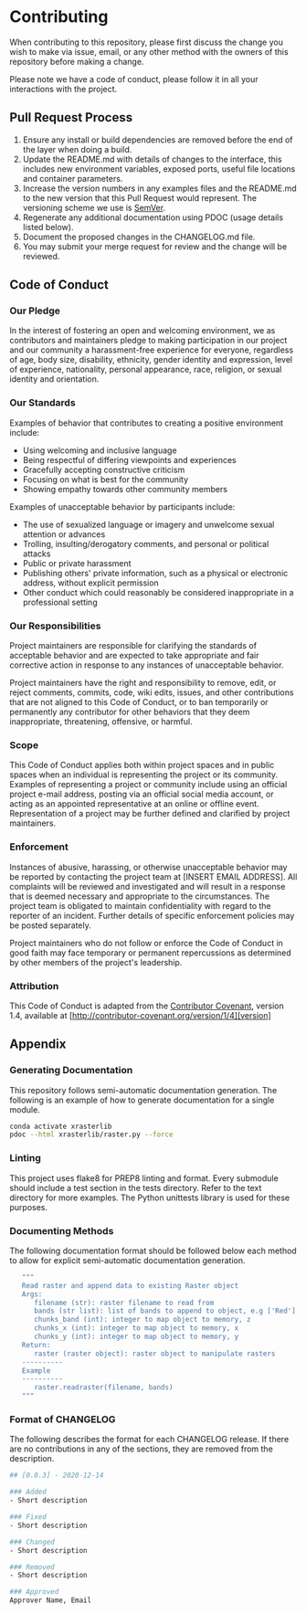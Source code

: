 # Contributing

When contributing to this repository, please first discuss the change you wish to make via issue,
email, or any other method with the owners of this repository before making a change.

Please note we have a code of conduct, please follow it in all your interactions with the project.

## Pull Request Process

1. Ensure any install or build dependencies are removed before the end of the layer when doing a
   build.
2. Update the README.md with details of changes to the interface, this includes new environment
   variables, exposed ports, useful file locations and container parameters.
3. Increase the version numbers in any examples files and the README.md to the new version that this
   Pull Request would represent. The versioning scheme we use is [SemVer](http://semver.org/).
4. Regenerate any additional documentation using PDOC (usage details listed below).
5. Document the proposed changes in the CHANGELOG.md file.
6. You may submit your merge request for review and the change will be reviewed.

## Code of Conduct

### Our Pledge

In the interest of fostering an open and welcoming environment, we as
contributors and maintainers pledge to making participation in our project and
our community a harassment-free experience for everyone, regardless of age, body
size, disability, ethnicity, gender identity and expression, level of experience,
nationality, personal appearance, race, religion, or sexual identity and
orientation.

### Our Standards

Examples of behavior that contributes to creating a positive environment
include:

* Using welcoming and inclusive language
* Being respectful of differing viewpoints and experiences
* Gracefully accepting constructive criticism
* Focusing on what is best for the community
* Showing empathy towards other community members

Examples of unacceptable behavior by participants include:

* The use of sexualized language or imagery and unwelcome sexual attention or
advances
* Trolling, insulting/derogatory comments, and personal or political attacks
* Public or private harassment
* Publishing others' private information, such as a physical or electronic
  address, without explicit permission
* Other conduct which could reasonably be considered inappropriate in a
  professional setting

### Our Responsibilities

Project maintainers are responsible for clarifying the standards of acceptable
behavior and are expected to take appropriate and fair corrective action in
response to any instances of unacceptable behavior.

Project maintainers have the right and responsibility to remove, edit, or
reject comments, commits, code, wiki edits, issues, and other contributions
that are not aligned to this Code of Conduct, or to ban temporarily or
permanently any contributor for other behaviors that they deem inappropriate,
threatening, offensive, or harmful.

### Scope

This Code of Conduct applies both within project spaces and in public spaces
when an individual is representing the project or its community. Examples of
representing a project or community include using an official project e-mail
address, posting via an official social media account, or acting as an appointed
representative at an online or offline event. Representation of a project may be
further defined and clarified by project maintainers.

### Enforcement

Instances of abusive, harassing, or otherwise unacceptable behavior may be
reported by contacting the project team at [INSERT EMAIL ADDRESS]. All
complaints will be reviewed and investigated and will result in a response that
is deemed necessary and appropriate to the circumstances. The project team is
obligated to maintain confidentiality with regard to the reporter of an incident.
Further details of specific enforcement policies may be posted separately.

Project maintainers who do not follow or enforce the Code of Conduct in good
faith may face temporary or permanent repercussions as determined by other
members of the project's leadership.

### Attribution

This Code of Conduct is adapted from the [Contributor Covenant][homepage], version 1.4,
available at [http://contributor-covenant.org/version/1/4][version]

[homepage]: http://contributor-covenant.org
[version]: http://contributor-covenant.org/version/1/4/

## Appendix

### Generating Documentation

This repository follows semi-automatic documentation generation. The following
is an example of how to generate documentation for a single module.

```bash
conda activate xrasterlib
pdoc --html xrasterlib/raster.py --force
```

### Linting

This project uses flake8 for PREP8 linting and format. Every submodule should include
a test section in the tests directory. Refer to the text directory for more examples.
The Python unittests library is used for these purposes.

### Documenting Methods

The following documentation format should be followed below each method to allow for
explicit semi-automatic documentation generation.

```bash
   """
   Read raster and append data to existing Raster object
   Args:
      filename (str): raster filename to read from
      bands (str list): list of bands to append to object, e.g ['Red']
      chunks_band (int): integer to map object to memory, z
      chunks_x (int): integer to map object to memory, x
      chunks_y (int): integer to map object to memory, y
   Return:
      raster (raster object): raster object to manipulate rasters
   ----------
   Example
   ----------
      raster.readraster(filename, bands)
   """
```

### Format of CHANGELOG

The following describes the format for each CHANGELOG release. If there are no contributions
in any of the sections, they are removed from the description.

```bash
## [0.0.3] - 2020-12-14

### Added
- Short description

### Fixed
- Short description

### Changed
- Short description

### Removed
- Short description

### Approved
Approver Name, Email
```
